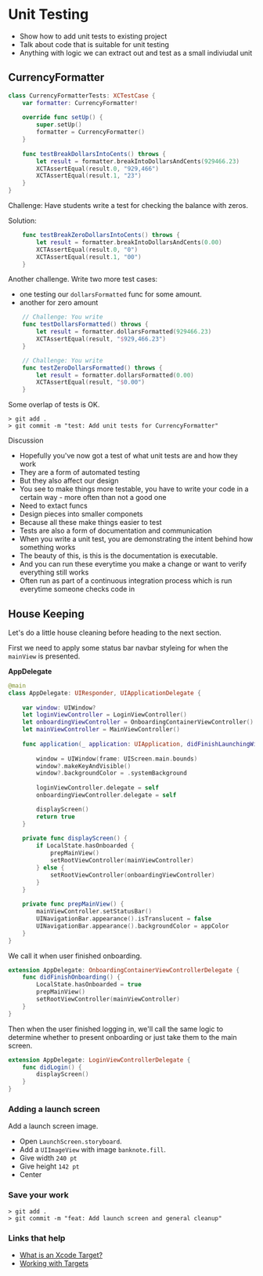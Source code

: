 # Unit Testing

- Show how to add unit tests to existing project
- Talk about code that is suitable for unit testing
 - Anything with logic we can extract out and test as a small indiviudal unit

## CurrencyFormatter

```swift
class CurrencyFormatterTests: XCTestCase {
    var formatter: CurrencyFormatter!
    
    override func setUp() {
        super.setUp()
        formatter = CurrencyFormatter()
    }
    
    func testBreakDollarsIntoCents() throws {
        let result = formatter.breakIntoDollarsAndCents(929466.23)
        XCTAssertEqual(result.0, "929,466")
        XCTAssertEqual(result.1, "23")
    }
}
```

Challenge: Have students write a test for checking the balance with zeros.

Solution:

```swift
    func testBreakZeroDollarsIntoCents() throws {
        let result = formatter.breakIntoDollarsAndCents(0.00)
        XCTAssertEqual(result.0, "0")
        XCTAssertEqual(result.1, "00")
    }
```

Another challenge. Write two more test cases:

- one testing our `dollarsFormatted` func for some amount.
- another for zero amount

```swift
    // Challenge: You write
    func testDollarsFormatted() throws {
        let result = formatter.dollarsFormatted(929466.23)
        XCTAssertEqual(result, "$929,466.23")
    }

    // Challenge: You write
    func testZeroDollarsFormatted() throws {
        let result = formatter.dollarsFormatted(0.00)
        XCTAssertEqual(result, "$0.00")
    }
```

Some overlap of tests is OK.

```
> git add .
> git commit -m "test: Add unit tests for CurrencyFormatter"
```

Discussion

- Hopefully you've now got a test of what unit tests are and how they work
- They are a form of automated testing
- But they also affect our design
- You see to make things more testable, you have to write your code in a certain way - more often than not a good one
 - Need to extact funcs
 - Design pieces into smaller componets
 - Because all these make things easier to test
- Tests are also a form of documentation and communication
- When you write a unit test, you are demonstrating the intent behind how something works
- The beauty of this, is this is the documentation is executable.
- And you can run these everytime you make a change or want to verify everything still works
- Often run as part of a continuous integration process which is run everytime someone checks code in

## House Keeping

Let's do a little house cleaning before heading to the next section.

First we need to apply some status bar navbar styleing for when the `mainView` is presented.

**AppDelegate**

```swift
@main
class AppDelegate: UIResponder, UIApplicationDelegate {
    
    var window: UIWindow?
    let loginViewController = LoginViewController()
    let onboardingViewController = OnboardingContainerViewController()
    let mainViewController = MainViewController()
        
    func application(_ application: UIApplication, didFinishLaunchingWithOptions launchOptions: [UIApplication.LaunchOptionsKey: Any]?) -> Bool {
        
        window = UIWindow(frame: UIScreen.main.bounds)
        window?.makeKeyAndVisible()
        window?.backgroundColor = .systemBackground
                
        loginViewController.delegate = self
        onboardingViewController.delegate = self

        displayScreen()
        return true
    }
    
    private func displayScreen() {
        if LocalState.hasOnboarded {
            prepMainView()
            setRootViewController(mainViewController)
        } else {
            setRootViewController(onboardingViewController)
        }
    }
    
    private func prepMainView() {
        mainViewController.setStatusBar()
        UINavigationBar.appearance().isTranslucent = false
        UINavigationBar.appearance().backgroundColor = appColor
    }
}
```

We call it when user finished onboarding.

```swift
extension AppDelegate: OnboardingContainerViewControllerDelegate {
    func didFinishOnboarding() {
        LocalState.hasOnboarded = true
        prepMainView()
        setRootViewController(mainViewController)
    }
}
```

Then when the user finished logging in, we'll call the same logic to determine whether to present onboarding or just take them to the main screen.

```swift
extension AppDelegate: LoginViewControllerDelegate {
    func didLogin() {
        displayScreen()
    }
}
```

### Adding a launch screen

Add a launch screen image.

- Open `LaunchScreen.storyboard`.
- Add a `UIImageView` with image `banknote.fill`.
- Give width `240 pt`
- Give height `142 pt`
- Center

### Save your work

```
> git add .
> git commit -m "feat: Add launch screen and general cleanup"
```

### Links that help

- [What is an Xcode Target?](https://developer.apple.com/library/archive/featuredarticles/XcodeConcepts/Concept-Targets.html#:~:text=A%20target%20specifies%20a%20product,in%20a%20project%20or%20workspace.&text=The%20instructions%20for%20building%20a,in%20the%20Xcode%20project%20editor.)
- [Working with Targets](https://developer.apple.com/library/archive/documentation/ToolsLanguages/Conceptual/Xcode_Overview/WorkingwithTargets.html)